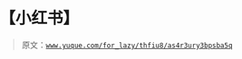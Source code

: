 # 【小红书】

> 原文：[`www.yuque.com/for_lazy/thfiu8/as4r3ury3bpsba5q`](https://www.yuque.com/for_lazy/thfiu8/as4r3ury3bpsba5q)



